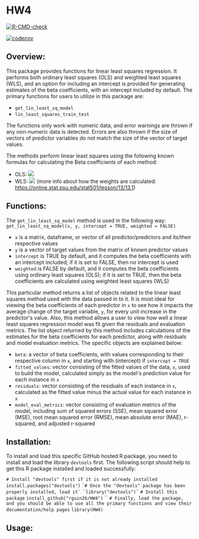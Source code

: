 # HW4

<!-- badges: start -->
[![R-CMD-check](https://github.com/rguin26/HW4/workflows/R-CMD-check/badge.svg)](https://github.com/rguin26/HW4/actions)

[![codecov](https://codecov.io/gh/rguin26/HW4/branch/main/graph/badge.svg?token=KQI6EF8TYN)](https://codecov.io/gh/rguin26/HW4)
<!-- badges: end -->

## Overview:
This package provides functions for linear least squares regression. It performs both ordinary least squares (OLS) and weighted least squares (WLS), and an option for including an intercept is provided for generating estimates of the beta coefficients, with an intercept included by default. The primary functions for users to utilize in this package are:
  - `get_lin_least_sq_model`
  - `lin_least_squares_train_test`

The functions only work with numeric data, and error warnings are thrown if any non-numeric data is detected. Errors are also thrown if the size of vectors of predictor variables do not match the size of the vector of target values.

The methods perform linear least squares using the following known formulas for calculating the Beta coefficients of each method:
  - OLS: <img src="https://render.githubusercontent.com/render/math?math=\hat{\beta} = (X^{T}X)^{-1}X^{T}y">
  - WLS: <img src="https://render.githubusercontent.com/render/math?math=\hat{\beta} = (X^{T}WX)^{-1}X^{T}Wy"> (more info about how the weights are calculated: https://online.stat.psu.edu/stat501/lesson/13/13.1)

## Functions:

The `get_lin_least_sq_model` method is used in the following way: `get_lin_least_sq_model(x, y, intercept = TRUE, weighted = FALSE)`
  - `x` is a matrix, dataframe, or vector of all predictor/predictors and its/their respective values
  - `y` is a vector of target values from the matrix of known predictor values
  - `intercept` is TRUE by default, and it computes the beta coefficients with an intercept included; if it is set to FALSE, then no intercept is used
  - `weighted` is FALSE by default, and it computes the beta coefficients using ordinary least squares (OLS); if it is set to TRUE, then the beta coefficients are calculated using weighted least squares (WLS)

This particular method returns a list of objects related to the linear least squares method used with the data passed in to it. It is most ideal for viewing the beta coefficients of each predictor in `x` to see how it impacts the average change of the target variable, `y`, for every unit increase in the predictor's value. Also, this method allows a user to view how well a linear least squares regression model was fit given the residuals and evaluation metrics. The list object returned by this method includes calculations of the estimates for the beta coefficients for each predictor, along with residuals and model evaluation metrics. The specific objects are explained below:
  - `beta`: a vector of beta coefficients, with values corresponding to their respective column in `x`, and starting with (intercept) if `intercept = TRUE`
  - `fitted_values`: vector consisting of the fitted values of the data, `x`, used to build the model, calculated simply as the model's prediction value for each instance in `x`
  - `residuals`: vector consisting of the residuals of each instance in `x`, calculated as the fitted value minus the actual value for each instance in `x`
  - `model_eval_metrics`: vector consisting of evaluation metrics of the model, including sum of squared errors (SSE), mean squared error (MSE), root mean squared error (RMSE), mean absolute error (MAE), r-squared, and adjusted r-squared

## Installation:

To install and load this specific GitHub hosted R package, you need to install and load the library `devtools` first. The following script should help to get this R package installed and loaded successfully:

`# Install "devtools" first if it is not already installed`
`install.packages("devtools")`
``
`# Once the "devtools" package has been properly installed, load it`
`library("devtools")`
``
`# Install this package`
`install_github("rguin26/HW4")`
``
`# Finally, load the package, and you should be able to use all the primary functions and view their documentation/help pages`
`library(HW4)`

## Usage:
